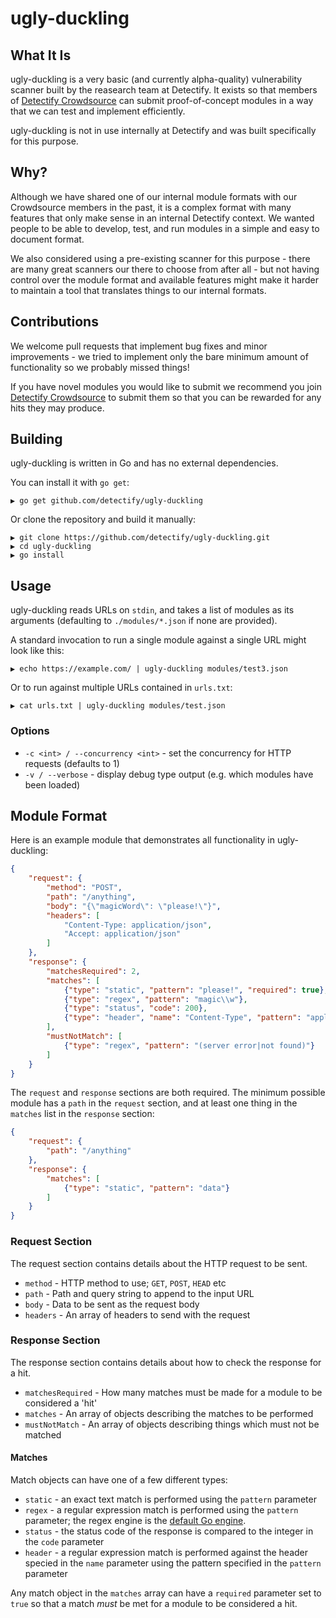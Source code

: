 # ugly-duckling

## What It Is

ugly-duckling is a very basic (and currently alpha-quality) vulnerability scanner built by the reasearch team at Detectify.
It exists so that members of [Detectify Crowdsource](https://detectify.com/crowdsource/ethical-hacking-with-crowdsource)
can submit proof-of-concept modules in a way that we can test and implement efficiently.

ugly-duckling is not in use internally at Detectify and was built specifically for this purpose.


## Why?

Although we have shared one of our internal module formats with our Crowdsource members in the past, it is a complex format
with many features that only make sense in an internal Detectify context. We wanted people to be able to develop, test, and run
modules in a simple and easy to document format.

We also considered using a pre-existing scanner for this purpose - there are many great scanners our there to choose from after all - 
but not having control over the module format and available features might make it harder to maintain a tool that translates things
to our internal formats.


## Contributions

We welcome pull requests that implement bug fixes and minor improvements - we tried to implement only the bare minimum amount of
functionality so we probably missed things!

If you have novel modules you would like to submit we recommend you join [Detectify Crowdsource](https://detectify.com/crowdsource/ethical-hacking-with-crowdsource)
to submit them so that you can be rewarded for any hits they may produce.


## Building

ugly-duckling is written in Go and has no external dependencies.

You can install it with `go get`:

```
▶ go get github.com/detectify/ugly-duckling
```

Or clone the repository and build it manually:

```
▶ git clone https://github.com/detectify/ugly-duckling.git
▶ cd ugly-duckling
▶ go install
```

## Usage

ugly-duckling reads URLs on `stdin`, and takes a list of modules as its arguments (defaulting to `./modules/*.json` if none are provided).

A standard invocation to run a single module against a single URL might look like this:

```
▶ echo https://example.com/ | ugly-duckling modules/test3.json
```

Or to run against multiple URLs contained in `urls.txt`:

```
▶ cat urls.txt | ugly-duckling modules/test.json
```

### Options

* `-c <int> / --concurrency <int>` - set the concurrency for HTTP requests (defaults to 1)
* `-v / --verbose` - display debug type output (e.g. which modules have been loaded)


## Module Format

Here is an example module that demonstrates all functionality in ugly-duckling:

```json
{
	"request": {
		"method": "POST",
		"path": "/anything",
		"body": "{\"magicWord\": \"please!\"}",
		"headers": [
			"Content-Type: application/json",
			"Accept: application/json"
		]
	},
	"response": {
		"matchesRequired": 2,
		"matches": [
			{"type": "static", "pattern": "please!", "required": true},
			{"type": "regex", "pattern": "magic\\w"},
			{"type": "status", "code": 200},
			{"type": "header", "name": "Content-Type", "pattern": "application/.*"}
		],
		"mustNotMatch": [
			{"type": "regex", "pattern": "(server error|not found)"}
		]
	}
}
```

The `request` and `response` sections are both required. The minimum possible module has a `path` in the
`request` section, and at least one thing in the `matches` list in the `response` section:

```json
{
	"request": {
		"path": "/anything"
	},
	"response": {
		"matches": [
			{"type": "static", "pattern": "data"}
		]
	}
}
```

### Request Section

The request section contains details about the HTTP request to be sent.

* `method` - HTTP method to use; `GET`, `POST`, `HEAD` etc
* `path` - Path and query string to append to the input URL
* `body` - Data to be sent as the request body
* `headers` - An array of headers to send with the request

### Response Section

The response section contains details about how to check the response for a hit.

* `matchesRequired` - How many matches must be made for a module to be considered a 'hit'
* `matches` - An array of objects describing the matches to be performed
* `mustNotMatch` - An array of objects describing things which must not be matched

#### Matches

Match objects can have one of a few different types:

* `static` - an exact text match is performed using the `pattern` parameter
* `regex` - a regular expression match is performed using the `pattern` parameter; the regex engine is the [default Go engine](https://golang.org/pkg/regexp/).
* `status` - the status code of the response is compared to the integer in the `code` parameter
* `header` - a regular expression match is performed against the header specied in the `name` parameter using the pattern specified in the `pattern` parameter

Any match object in the `matches` array can have a `required` parameter set to `true` so that a match *must* be met for a module to be considered a hit.
